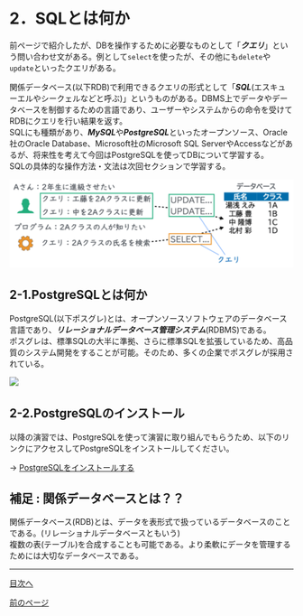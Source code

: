 # 2．SQLとは何か

前ページで紹介したが、DBを操作するために必要なものとして「***クエリ***」という問い合わせ文がある。例として`select`を使ったが、その他にも`delete`や`update`といったクエリがある。  

関係データベース(以下RDB)で利用できるクエリの形式として「***SQL***(エスキューエルやシークェルなどと呼ぶ)」というものがある。DBMS上でデータやデータベースを制御するための言語であり、ユーザーやシステムからの命令を受けてRDBにクエリを行い結果を返す。  
SQLにも種類があり、***MySQL***や***PostgreSQL***といったオープンソース、Oracle社のOracle Database、Microsoft社のMicrosoft SQL ServerやAccessなどがあるが、将来性を考えて今回はPostgreSQLを使ってDBについて学習する。  
SQLの具体的な操作方法・文法は次回セクションで学習する。  

<img width="700" src="https://github.com/122yuuki/SDP_DB/blob/main/Section_1/DB_%E3%82%AF%E3%82%A8%E3%83%AA%E8%AA%AC%E6%98%8E%E5%9B%B3.png">  

## 2-1.PostgreSQLとは何か

PostgreSQL(以下ポスグレ)とは、オープンソースソフトウェアのデータベース言語であり、***リレーショナルデータベース管理システム***(RDBMS)である。  
ポスグレは、標準SQLの大半に準拠、さらに標準SQLを拡張しているため、高品質のシステム開発をすることが可能。そのため、多くの企業でポスグレが採用されている。

<img width="500" src="https://github.com/122yuuki/SDP_DB/blob/main/Section_1/PostgreSQL_%E5%9B%B3.png">  

## 2-2.PostgreSQLのインストール

以降の演習では、PostgreSQLを使って演習に取り組んでもらうため、以下のリンクにアクセスしてPostgreSQLをインストールしてください。  

-> [PostgreSQLをインストールする](https://github.com/122yuuki/SDP_DB/blob/main/Section_1/ready.md)  

## 補足 : 関係データベースとは？？
関係データベース(RDB)とは、データを表形式で扱っているデータベースのことである。(リレーショナルデータベースともいう)  
複数の表(テーブル)を合成することも可能である。より柔軟にデータを管理するためには大切なデータベースである。

___

[目次へ](https://github.com/122yuuki/SDP_DB/tree/main#readme)  

[前のページ](https://github.com/122yuuki/SDP_DB/blob/main/Section_1/section_1-2.md)  
